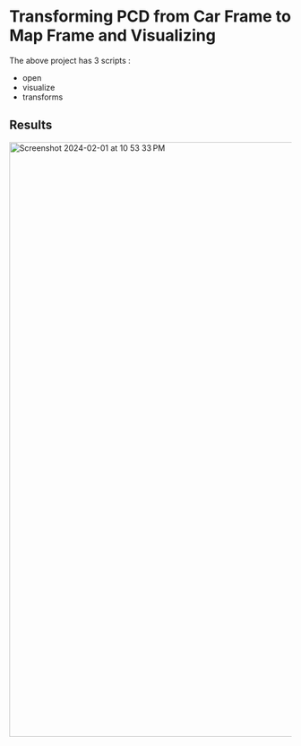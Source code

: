 # Transforming PCD from Car Frame to Map Frame and Visualizing 

The above project has 3 scripts :
* open
* visualize
* transforms

## Results
<img width="1060" alt="Screenshot 2024-02-01 at 10 53 33 PM" src="https://github.com/MohammadAmmargk8497/PCD_Visualisation/assets/75717701/6eef4548-101c-4d1d-8cb8-88a9c384d0d1">


